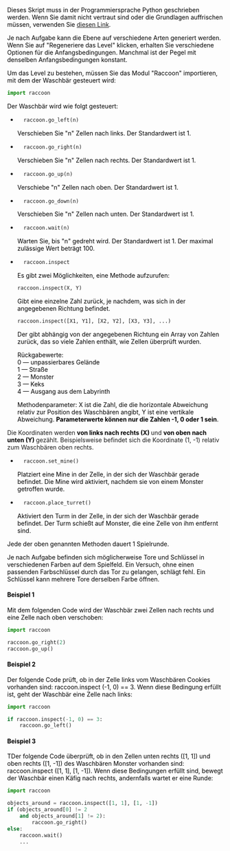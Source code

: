 <span style="color: #000;">Dieses Skript muss in der Programmiersprache Python geschrieben werden. Wenn Sie damit nicht vertraut sind oder die Grundlagen auffrischen müssen, verwenden Sie <a href="https://docs.python.org/3/tutorial/index.html" target="_blank" rel="nofollow">diesen Link</a>.</span>

<span style="color: #000;">Je nach Aufgabe kann die Ebene auf verschiedene Arten generiert werden. Wenn Sie auf "Regeneriere das Level" klicken, erhalten Sie verschiedene Optionen für die Anfangsbedingungen. Manchmal ist der Pegel mit denselben Anfangsbedingungen konstant.</span>

<span style="color: #000;">Um das Level zu bestehen, müssen Sie das Modul "Raccoon" importieren, mit dem der Waschbär gesteuert wird:</span>
```python
import raccoon
```

<span style="color: #000;">Der Waschbär wird wie folgt gesteuert:</span>
* ```python
    raccoon.go_left(n)
    ```
    <p style="color: #000;">Verschieben Sie "n" Zellen nach links. Der Standardwert ist 1.</p>

* ```python
    raccoon.go_right(n)
    ```
    <p style="color: #000;">Verschieben Sie "n" Zellen nach rechts. Der Standardwert ist 1.</p>

* ```python
    raccoon.go_up(n)
    ```
    <p style="color: #000;">Verschiebe "n" Zellen nach oben. Der Standardwert ist 1.</p>

* ```python
    raccoon.go_down(n)
    ```
    <p style="color: #000;">Verschieben Sie "n" Zellen nach unten. Der Standardwert ist 1.</p>

* ```python
    raccoon.wait(n)
    ```
    <p style="color: #000;">Warten Sie, bis "n" gedreht wird. Der Standardwert ist 1. Der maximal zulässige Wert beträgt 100.</p>
    
* ```python
    raccoon.inspect
    ```
    <p style="color: #000;">Es gibt zwei Möglichkeiten, eine Methode aufzurufen:</p>

    ```python
    raccoon.inspect(X, Y)
    ```
    <p style="color: #000;">Gibt eine einzelne Zahl zurück, je nachdem, was sich in der angegebenen Richtung befindet.</p>

    ```python
    raccoon.inspect([X1, Y1], [X2, Y2], [X3, Y3], ...) 
    ```
    <p style="color: #000;">Der gibt abhängig von der angegebenen Richtung ein Array von Zahlen zurück, das so viele Zahlen enthält, wie Zellen überprüft wurden.</p>
    <p style="color: #000;">
    Rückgabewerte:<br>
    0 — unpassierbares Gelände<br>
    1 — Straße<br>
    2 — Monster<br>
    3 — Keks<br>
    4 — Ausgang aus dem Labyrinth<br>
    </p>
    <p style="color: #000;">Methodenparameter: X ist die Zahl, die die horizontale Abweichung relativ zur Position des Waschbären angibt, Y ist eine vertikale Abweichung. <strong style = "color: #000;">Parameterwerte können nur die Zahlen -1, 0 oder 1 sein</strong>.
Die Koordinaten werden <strong style = "color: #000;"> von links nach rechts (X) </strong> und <strong style = "color: #000;"> von oben nach unten (Y) </strong> gezählt. Beispielsweise befindet sich die Koordinate (1, -1) relativ zum Waschbären oben rechts.</p>

* ```python
    raccoon.set_mine()
    ```
    <p style="color: #000;">Platziert eine Mine in der Zelle, in der sich der Waschbär gerade befindet. Die Mine wird aktiviert, nachdem sie von einem Monster getroffen wurde.</p>

* ```python
    raccoon.place_turret()
    ```
    <p style="color: #000;">Aktiviert den Turm in der Zelle, in der sich der Waschbär gerade befindet. Der Turm schießt auf Monster, die eine Zelle von ihm entfernt sind.</p>

<p style="color: #000;">Jede der oben genannten Methoden dauert 1 Spielrunde.</p>

<p style="color: #000;">Je nach Aufgabe befinden sich möglicherweise Tore und Schlüssel in verschiedenen Farben auf dem Spielfeld. Ein Versuch, ohne einen passenden Farbschlüssel durch das Tor zu gelangen, schlägt fehl. Ein Schlüssel kann mehrere Tore derselben Farbe öffnen.</p>

#### <span style="color: #000;">Beispiel 1</span>
<span style = "color: #000;">Mit dem folgenden Code wird der Waschbär zwei Zellen nach rechts und eine Zelle nach oben verschoben:</span>
```python
import raccoon

raccoon.go_right(2)
raccoon.go_up()
```

#### <span style="color: #000;">Beispiel 2</span>
<span style="color: #000;">Der folgende Code prüft, ob in der Zelle links vom Waschbären Cookies vorhanden sind: raccoon.inspect (-1, 0) == 3. Wenn diese Bedingung erfüllt ist, geht der Waschbär eine Zelle nach links:</span>
```python
import raccoon

if raccoon.inspect(-1, 0) == 3:
    raccoon.go_left()
```

#### <span style="color: #000;">Beispiel 3</span>
<span style="color: #000;">TDer folgende Code überprüft, ob in den Zellen unten rechts ([1, 1]) und oben rechts ([1, -1]) des Waschbären Monster vorhanden sind: raccoon.inspect ([1, 1], [1, -1]). Wenn diese Bedingungen erfüllt sind, bewegt der Waschbär einen Käfig nach rechts, andernfalls wartet er eine Runde:</span>
```python
import raccoon

objects_around = raccoon.inspect([1, 1], [1, -1])
if (objects_around[0] != 2
    and objects_around[1] != 2):
        raccoon.go_right()
else:
    raccoon.wait()
    ...
```